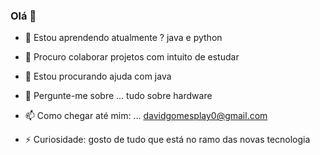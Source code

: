 ### Olá 👋



- 🌱 Estou aprendendo atualmente ? java e python

- 👯 Procuro colaborar projetos com intuito de estudar


- 🤔 Estou procurando ajuda com java

- 💬 Pergunte-me sobre ... tudo sobre hardware

- 📫 Como chegar até mim: ... davidgomesplay0@gmail.com


- ⚡ Curiosidade: gosto de tudo que está no ramo das novas tecnologia
